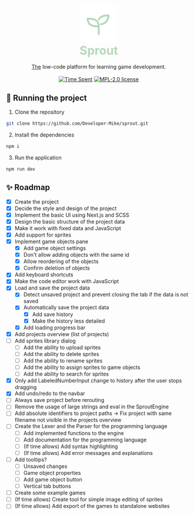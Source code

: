 <h3 align="center">
    <img alt="Logo" src="./public/sprout.svg" width="100">
    <br/>
    <font color="#b4d8bb" size="6em">Sprout</font>
</h3>

<p align="center">
    <u>The</u> low-code platform for learning game development.
    <br/><br/>
    <a href="#"><img src="https://img.shields.io/endpoint?url=https://wakapi.dev/api/compat/shields/v1/Developer-Mike/interval:all_time/project:sprout&label=Time%20Spent&style=for-the-badge&colorA=191f19&colorB=b4d8bb" alt="Time Spent"></a>
    <a href="./LICENSE"><img src="https://img.shields.io/static/v1.svg?label=License&message=MPL-2.0&style=for-the-badge&colorA=191f19&colorB=b4d8bb" alt="MPL-2.0 license"/></a>
</p>

## 🚀 Running the project
1. Clone the repository
```bash
git clone https://github.com/Developer-Mike/sprout.git
```
2. Install the dependencies
```bash
npm i
```
3. Run the application
```bash
npm run dev
```

## ✨ Roadmap
- [x] Create the project
- [x] Decide the style and design of the project
- [x] Implement the basic UI using Next.js and SCSS
- [x] Design the basic structure of the project data
- [x] Make it work with fixed data and JavaScript
- [x] Add support for sprites
- [x] Implement game objects pane
  - [x] Add game object settings
  - [x] Don't allow adding objects with the same id
  - [x] Allow reordering of the objects
  - [x] Confirm deletion of objects
- [x] Add keyboard shortcuts
- [x] Make the code editor work with JavaScript
- [x] Load and save the project data
  - [x] Detect unsaved project and prevent closing the tab if the data is not saved
  - [x] Automatically save the project data
    - [x] Add save history
    - [x] Make the history less detailed
  - [x] Add loading progress bar
- [x] Add projects overview (list of projects)
- [ ] Add sprites library dialog
  - [ ] Add the ability to upload sprites
  - [ ] Add the ability to delete sprites
  - [ ] Add the ability to rename sprites
  - [ ] Add the ability to assign sprites to game objects
  - [ ] Add the ability to search for sprites
- [x] Only add LabeledNumberInput change to history after the user stops dragging
- [x] Add undo/redo to the navbar
- [ ] Always save project before rerouting
- [ ] Remove the usage of large strings and eval in the SproutEngine
- [ ] Add absolute identifiers to project paths -> Fix project with same filename not visible in the projects overview
- [ ] Create the Lexer and the Parser for the programming language
  - [ ] Add implemented functions to the engine
  - [ ] Add documentation for the programming language
  - [ ] (If time allows) Add syntax highlighting
  - [ ] (If time allows) Add error messages and explanations
- [ ] Add tooltips?
  - [ ] Unsaved changes
  - [ ] Game object properties
  - [ ] Add game object button
  - [ ] Vertical tab buttons
- [ ] Create some example games
- [ ] (If time allows) Create tool for simple image editing of sprites
- [ ] (If time allows) Add export of the games to standalone websites